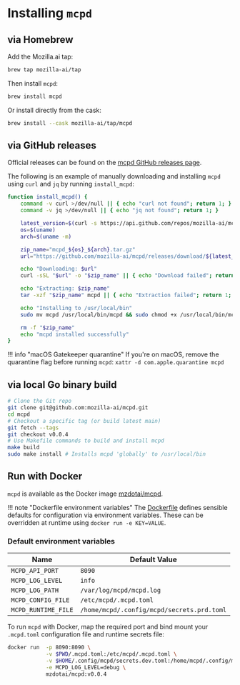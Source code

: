 # Installing `mcpd`

## via Homebrew

Add the Mozilla.ai tap:

```bash
brew tap mozilla-ai/tap
```

Then install `mcpd`:

```bash
brew install mcpd
```

Or install directly from the cask:

```bash
brew install --cask mozilla-ai/tap/mcpd
```

## via GitHub releases

Official releases can be found on the [mcpd GitHub releases page](https://github.com/mozilla-ai/mcpd/releases).

The following is an example of manually downloading and installing `mcpd` using `curl` and `jq` by running `install_mcpd`:

```bash
function install_mcpd() {
    command -v curl >/dev/null || { echo "curl not found"; return 1; }
    command -v jq >/dev/null || { echo "jq not found"; return 1; }

    latest_version=$(curl -s https://api.github.com/repos/mozilla-ai/mcpd/releases/latest | jq -r .tag_name)
    os=$(uname)
    arch=$(uname -m)

    zip_name="mcpd_${os}_${arch}.tar.gz"
    url="https://github.com/mozilla-ai/mcpd/releases/download/${latest_version}/${zip_name}"

    echo "Downloading: $url"
    curl -sSL "$url" -o "$zip_name" || { echo "Download failed"; return 1; }

    echo "Extracting: $zip_name"
    tar -xzf "$zip_name" mcpd || { echo "Extraction failed"; return 1; }

    echo "Installing to /usr/local/bin"
    sudo mv mcpd /usr/local/bin/mcpd && sudo chmod +x /usr/local/bin/mcpd || { echo "Install failed"; return 1; }

    rm -f "$zip_name"
    echo "mcpd installed successfully"
}
```

!!! info "macOS Gatekeeper quarantine"
    If you're on macOS, remove the quarantine flag before running `mcpd`:
    ```
    xattr -d com.apple.quarantine mcpd
    ```

## via local Go binary build

```bash
# Clone the Git repo
git clone git@github.com:mozilla-ai/mcpd.git
cd mcpd
# Checkout a specific tag (or build latest main)
git fetch --tags
git checkout v0.0.4
# Use Makefile commands to build and install mcpd
make build
sudo make install # Installs mcpd 'globally' to /usr/local/bin
```

## Run with Docker

`mcpd` is available as the Docker image [mzdotai/mcpd](https://hub.docker.com/repository/docker/mzdotai/mcpd/general).

!!! note "Dockerfile environment variables"
    The [Dockerfile](https://github.com/mozilla-ai/mcpd/blob/main/Dockerfile) defines sensible defaults for configuration via environment variables. These can be overridden at runtime using `docker run -e KEY=VALUE`.

### Default environment variables

| Name                | Default Value                              |
|---------------------|--------------------------------------------| 
| `MCPD_API_PORT`     | `8090`                                     |
| `MCPD_LOG_LEVEL`    | `info`                                     |
| `MCPD_LOG_PATH`     | `/var/log/mcpd/mcpd.log`                   |
| `MCPD_CONFIG_FILE`  | `/etc/mcpd/.mcpd.toml`                     |
| `MCPD_RUNTIME_FILE` | `/home/mcpd/.config/mcpd/secrets.prd.toml` |


To run `mcpd` with Docker, map the required port and bind mount your `.mcpd.toml` configuration file and runtime secrets file:

```bash
docker run  -p 8090:8090 \
            -v $PWD/.mcpd.toml:/etc/mcpd/.mcpd.toml \
            -v $HOME/.config/mcpd/secrets.dev.toml:/home/mcpd/.config/mcpd/secrets.prd.toml \
            -e MCPD_LOG_LEVEL=debug \
            mzdotai/mcpd:v0.0.4
```